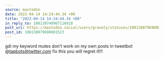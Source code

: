 ```yaml
---
source: mastodon
date: 2022-04-14 14:24:44.34 +00
title: "2022-04-14 14:24:44.34 +00"
in_reply_to: 108130749967116818
post_uri: https://mastodon.social/users/gravely/statuses/108130879690881523
post_id: 108130879690881523
---
```

gdi my keyword mutes don’t work on my own posts in tweetbot @tapbots@twitter.com fix this you will regret it!!!



